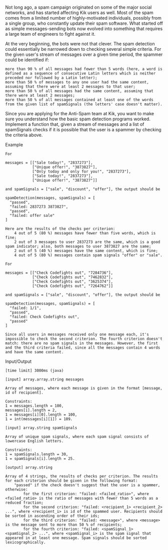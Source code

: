 Not long ago, a spam campaign originated on some of the major social networks, and has started affecting Kik users as well. Most of the spam comes from a limited number of highly-motivated individuals, possibly from a single group, who constantly update their spam software. What started off as simple messages-sending bots now evolved into something that requires a large team of engineers to fight against it.

At the very beginning, the bots were not that clever. The spam detection could essentially be narrowed down to checking several simple criteria. For the given user's stream of messages over a given time period, the spammer could be identified if:

    more than 90 % of all messages had fewer than 5 words (here, a word is defined as a sequence of consecutive Latin letters which is neither preceded nor followed by a Latin letter);
    more than 50 % of messages to any one user had the same content, assuming that there were at least 2 messages to that user;
    more than 50 % of all messages had the same content, assuming that there were at least 2 messages;
    more than 50 % of all messages contained at least one of the words from the given list of spamSignals (the letters' case doesn't matter).

Since you are applying for the Anti-Spam team at Kik, you want to make sure you understand how the basic spam detection programs worked. Implement a function that, given a stream of messages and a list of spamSignals checks if it is possible that the user is a spammer by checking the criteria above.

Example

    For

    messages = [["Sale today!", "2837273"],
                ["Unique offer!", "3873827"],
                ["Only today and only for you!", "2837273"],
                ["Sale today!", "2837273"],
                ["Unique offer!", "3873827"]]

    and spamSignals = ["sale", "discount", "offer"], the output should be

    spamDetection(messages, spamSignals) = [
      "passed",
      "failed: 2837273 3873827",
      "passed",
      "failed: offer sale"
    ]

    Here are the results of the checks per criterion:
        4 out of 5 (80 %) messages have fewer than five words, which is fine;
        2 out of 3 messages to user 2837273 are the same, which is a good spam indicator; also, both messages to user 3873827 are the same;
        2 out of 5 (40 %) messages have the same content, which is fine;
        4 out of 5 (80 %) messages contain spam signals "offer" or "sale".

    For

    messages = [["Check Codefights out", "7284736"],
                ["Check Codefights out", "7462832"],
                ["Check Codefights out", "3625374"],
                ["Check Codefights out", "7264762"]]

    and spamSignals = ["sale", "discount", "offer"], the output should be

    spamDetection(messages, spamSignals) = [
      "failed: 1/1",
      "passed",
      "failed: Check Codefights out",
      "passed"
    ]

    Since all users in messages received only one message each, it's impossible to check the second criterion. The fourth criterion doesn't match: there are no spam signals in the messages. However, the first and the third criteria failed, since all the messages contain 4 words and have the same content.

Input/Output

    [time limit] 3000ms (java)

    [input] array.array.string messages

    Array of messages, where each message is given in the format [message, id of recipient].

    Constraints:
    1 = messages.length = 100,
    messages[i].length = 2,
    1 = messages[i][0].length = 100,
    1 = int(messages[i][1]) = 109.

    [input] array.string spamSignals

    Array of unique spam signals, where each spam signal consists of lowercase English letters.

    Constraints:
    1 = spamSignals.length = 30,
    1 = spamSignals[i].length = 25.

    [output] array.string

    Array of 4 strings, the results of checks per criterion. The results for each criterion should be given in the following format:
        "passed" if the check doesn't suggest that the user is a spammer, otherwise:
            for the first criterion: "failed: <failed_ratio>", where <failed_ratio> is the ratio of messages with fewer than 5 words as a reduced fraction;
            for the second criterion: "failed: <recipient_1> <recipient_2> ...", where <recipient_i> is id of the spammed user. Recipients should be sorted in ascending order of their ids;
            for the third criterion: "failed: <message>", where <message> is the message sent to more than 50 % of recipients;
            for the fourth criterion: "failed: <spamSignal_1> <spamSignal_2> ...", where <spamSignal_i> is the spam signal that appeared in at least one message. Spam signals should be sorted lexicographically.

